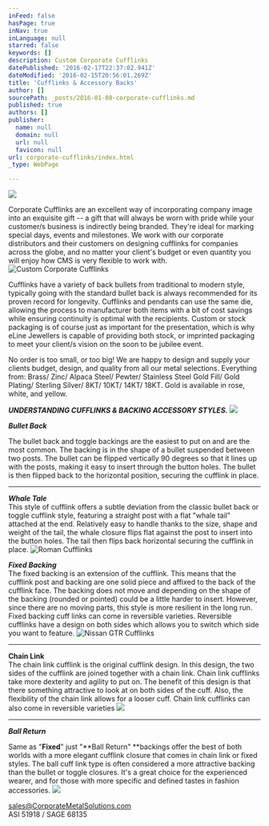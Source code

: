 ```yaml
---
inFeed: false
hasPage: true
inNav: true
inLanguage: null
starred: false
keywords: []
description: Custom Corporate Cufflinks
datePublished: '2016-02-17T22:37:02.941Z'
dateModified: '2016-02-15T20:56:01.269Z'
title: 'Cufflinks & Accessory Backs'
author: []
sourcePath: _posts/2016-01-08-corporate-cufflinks.md
published: true
authors: []
publisher:
  name: null
  domain: null
  url: null
  favicon: null
url: corporate-cufflinks/index.html
_type: WebPage

---
```

![](https://s3-us-west-2.amazonaws.com/the-grid-img/p/93bf350f333ef394663dbdd988627cea6619015a.jpg)

Corporate Cufflinks are an excellent way of incorporating company image into an exquisite gift -- a gift that will always be worn with pride while your customer/s business is indirectly being branded. They're ideal for marking special days, events and milestones. We work with our corporate distributors and their customers on designing cufflinks for companies across the globe, and no matter your client's budget or even quantity you will enjoy how CMS is very flexible to work with.
![Custom Corporate Cufflinks](https://s3-us-west-2.amazonaws.com/the-grid-img/p/60e72d6a883c3915d27a3008d76aebbf131bcccb.jpg)

Cufflinks have a variety of back bullets from traditional to modern style, typically going with the standard bullet back is always recommended for its proven record for longevity.  Cufflinks and pendants can use the same die, allowing the process to manufacturer both items with a bit of cost savings while ensuring continuity is optimal with the recipients.  Custom or stock packaging is of course just as important for the presentation, which is why eLine Jewellers is capable of providing both stock, or imprinted packaging to meet your client/s vision on the soon to be jubilee event.

No order is too small, or too big!  We are happy to design and supply your clients budget, design, and quality from all our metal selections.  Everything from: Brass/ Zinc/ Alpaca Steel/ Pewter/ Stainless Steel Gold Fill/ Gold Plating/ Sterling Silver/ 8KT/ 10KT/ 14KT/ 18KT.  Gold is available in rose, white, and yellow.

_**UNDERSTANDING CUFFLINKS & BACKING ACCESSORY STYLES.**_
![](https://the-grid-user-content.s3-us-west-2.amazonaws.com/91ca21db-ec07-4204-9575-04ae2acbfabc.jpg)

**_Bullet Back_**

The bullet back and toggle backings are the easiest to put on
and are the most common. The backing is in the shape of a bullet suspended
between two posts. The bullet can be flipped vertically 90 degrees so that it
lines up with the posts, making it easy to insert through the button holes. The
bullet is then flipped back to the horizontal position, securing the cufflink
in place.

****

**_Whale Tale_**  
This style of cufflink offers a subtle
deviation from the classic bullet back or toggle cufflink style, featuring a
straight post with a flat "whale tail" attached at the end. Relatively easy to
handle thanks to the size, shape and weight of the tail, the whale closure
flips flat against the post to insert into the button holes. The tail then
flips back horizontal securing the cufflink in place.
![Roman Cufflinks](https://the-grid-user-content.s3-us-west-2.amazonaws.com/f1296c61-b93b-4f19-8cd9-c7c8e48ae2d0.jpg)

**_Fixed Backing_**  
The fixed backing is an extension of the
cufflink. This means that the cufflink post and backing are one solid piece and
affixed to the back of the cufflink face. The backing does not move and
depending on the shape of the backing (rounded or pointed) could be a little
harder to insert. However, since there are no moving parts, this style is more
resilient in the long run. Fixed backing cuff links can come in reversible
varieties. Reversible cufflinks have a design on both sides which allows you to
switch which side you want to feature.
![Nissan GTR Cufflinks](https://the-grid-user-content.s3-us-west-2.amazonaws.com/0e307fb3-e0bd-44ee-92f3-fc5be9cbe19d.jpg)

****

**Chain Link**  
The chain link cufflink is the original
cufflink design. In this design, the two sides of the cufflink are joined
together with a chain link. Chain link cufflinks take more dexterity and
agility to put on. The benefit of this design is that there something
attractive to look at on both sides of the cuff. Also, the flexibility of the
chain link allows for a looser cuff. Chain link cufflinks can also come in
reversible varieties
![](https://the-grid-user-content.s3-us-west-2.amazonaws.com/e8604149-0f44-465a-922c-2774570e8bb7.jpg)

****

**_Ball Return_**

Same as "**Fixed**" just "**Ball Return" **backings offer the best of both
worlds with a more elegant cufflink closure that comes in chain link or fixed
styles. The ball cuff link type is often considered a more attractive backing
than the bullet or toggle closures. It's a great choice for the experienced
wearer, and for those with more specific and defined tastes in fashion
accessories.
![](https://the-grid-user-content.s3-us-west-2.amazonaws.com/72c74fb5-e4b4-4723-9510-38e115f5a00e.jpg)

sales@CorporateMetalSolutions.com  
ASI 51918 / SAGE 68135